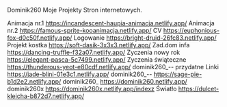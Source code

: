 Dominik260
Moje Projekty Stron internetowych.

Animacja nr.1   https://incandescent-haupia-animacja.netlify.app/
Animacja nr.2   https://famous-sprite-kooanimacja.netlify.app/
CV   https://euphonious-fox-d0c50f.netlify.app/
Logowanie   https://bright-druid-26fc83.netlify.app/
Projekt kostka   https://soft-dasik-3x3x3.netlify.app/
Zad.dom infa   https://dancing-truffle-f32a07.netlify.app/
Zyczenia nowy rok   https://elegant-pasca-5c7499.netlify.app/
Zyczenia świąteczne   https://thunderous-yeot-e80cdf.netlify.app/
dominik260_--   przydatne Linki https://jade-blini-01e3c1.netlify.app/
dominik260_--   https://sage-pie-b1d2e2.netlify.app/
dominik260_   https://dominik260.netlify.app/
dominik260x   https://dominik260x.netlify.app/indexz
Światło    https://dulcet-kleicha-b872d7.netlify.app/
